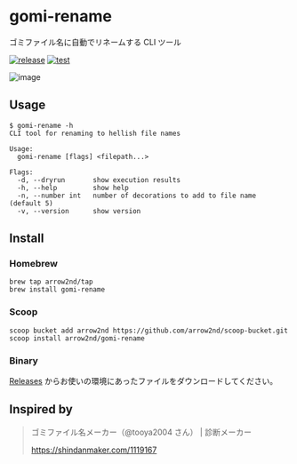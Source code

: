 # gomi-rename

ゴミファイル名に自動でリネームする CLI ツール

[![release](https://github.com/arrow2nd/gomi-rename/actions/workflows/release.yml/badge.svg?branch=main)](https://github.com/arrow2nd/gomi-rename/actions/workflows/release.yml)
[![test](https://github.com/arrow2nd/gomi-rename/actions/workflows/test.yml/badge.svg?branch=main)](https://github.com/arrow2nd/gomi-rename/actions/workflows/test.yml)

![image](https://user-images.githubusercontent.com/44780846/182555441-3450a0a7-7727-4620-8cb6-290bff244d12.png)

## Usage

```
$ gomi-rename -h
CLI tool for renaming to hellish file names

Usage:
  gomi-rename [flags] <filepath...>

Flags:
  -d, --dryrun       show execution results
  -h, --help         show help
  -n, --number int   number of decorations to add to file name (default 5)
  -v, --version      show version
```

## Install

### Homebrew

```
brew tap arrow2nd/tap
brew install gomi-rename
```

### Scoop

```
scoop bucket add arrow2nd https://github.com/arrow2nd/scoop-bucket.git
scoop install arrow2nd/gomi-rename
```

### Binary

[Releases](https://github.com/arrow2nd/gomi-rename/releases) からお使いの環境にあったファイルをダウンロードしてください。

## Inspired by

> ゴミファイル名メーカー（@tooya2004 さん） | 診断メーカー
>
> https://shindanmaker.com/1119167
